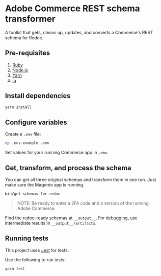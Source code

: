 # Adobe Commerce REST schema transformer

A toolkit that gets, cleans up, updates, and converts a Commerce's REST schema for Redoc.

## Pre-requisites

1. [Ruby](https://www.ruby-lang.org/en/documentation/installation/)
1. [Node.js](https://nodejs.org/en)
1. [Yarn](https://www.npmjs.com/package/yarn)
1. [jq](https://stedolan.github.io/jq/download/)

## Install dependencies

```sh
yarn install
```

## Configure variables

Create a `.env` file:

```sh
cp .env.example .env
```

Set values for your running Commerce app in `.env`.

## Get, transform, and process the schema

You can get all three original schemas and transform them in one run.
Just make sure the Magento app is running.

```bash
bin/get-schemas-for-redoc
```

> NOTE: Be ready to enter a 2FA code and a version of the running Adobe Commerce.

Find the redoc-ready schemas at `__output__`. For debugging, use intermediate results in `__output__/artifacts`.

## Running tests

This project uses [Jest][] for tests.

Use the following to run tests:

```sh
yarn test
```

[jest]: https://jestjs.io/docs/en/getting-started
